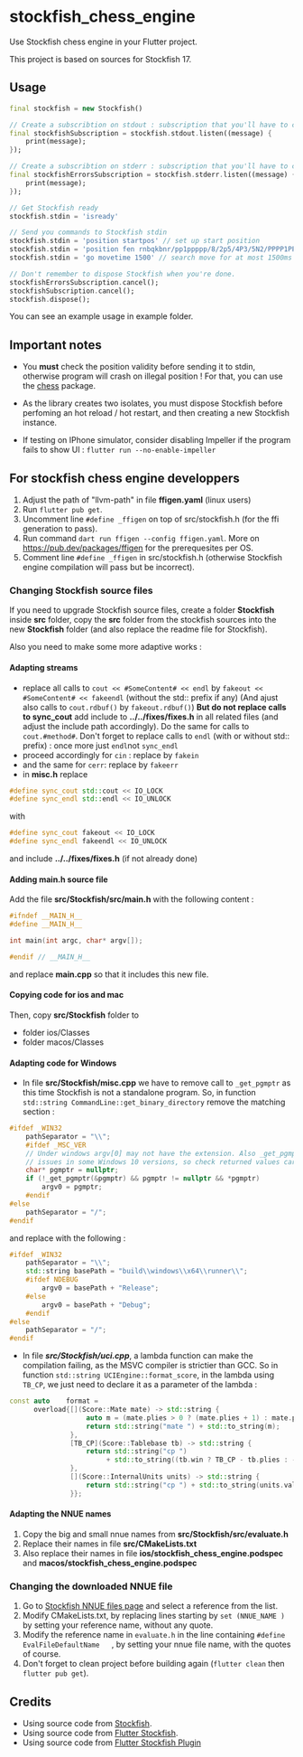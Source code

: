 # stockfish_chess_engine

Use Stockfish chess engine in your Flutter project.

This project is based on sources for Stockfish 17.

## Usage

```dart
final stockfish = new Stockfish()

// Create a subscribtion on stdout : subscription that you'll have to cancel before disposing Stockfish.
final stockfishSubscription = stockfish.stdout.listen((message) {
    print(message);
});

// Create a subscribtion on stderr : subscription that you'll have to cancel before disposing Stockfish.
final stockfishErrorsSubscription = stockfish.stderr.listen((message) {
    print(message);
});

// Get Stockfish ready
stockfish.stdin = 'isready'

// Send you commands to Stockfish stdin
stockfish.stdin = 'position startpos' // set up start position
stockfish.stdin = 'position fen rnbqkbnr/pp1ppppp/8/2p5/4P3/5N2/PPPP1PPP/RNBQKB1R b KQkq - 1 2' // set up custom position
stockfish.stdin = 'go movetime 1500' // search move for at most 1500ms

// Don't remember to dispose Stockfish when you're done.
stockfishErrorsSubscription.cancel();
stockfishSubscription.cancel();
stockfish.dispose();
```

You can see an example usage in example folder.

## Important notes

- You **must** check the position validity before sending it to stdin, otherwise program will crash on illegal position ! For that, you can use the [chess](https://pub.dev/packages/chess) package.

- As the library creates two isolates, you must dispose Stockfish before perfoming an hot reload / hot restart, and then creating a new Stockfish instance.

- If testing on IPhone simulator, consider disabling Impeller if the program fails to show UI : `flutter run --no-enable-impeller`

## For stockfish chess engine developpers

1. Adjust the path of "llvm-path" in file **ffigen.yaml** (linux users)
2. Run `flutter pub get`.
3. Uncomment line `#define _ffigen` on top of src/stockfish.h (for the ffi generation to pass).
4. Run command `dart run ffigen --config ffigen.yaml`.
   More on https://pub.dev/packages/ffigen for the prerequesites per OS.
5. Comment line `#define _ffigen` in src/stockfish.h (otherwise Stockfish engine compilation will pass but be incorrect).

### Changing Stockfish source files

If you need to upgrade Stockfish source files, create a folder **Stockfish** inside **src** folder, copy the **src** folder from the stockfish sources into the new **Stockfish** folder (and also replace the readme file for Stockfish).

Also you need to make some more adaptive works :

#### Adapting streams

- replace all calls to `cout << #SomeContent# << endl` by `fakeout << #SomeContent# << fakeendl` (without the std:: prefix if any) (And ajust also calls to `cout.rdbuf()` by `fakeout.rdbuf()`) **But do not replace calls to sync_cout** add include to **../../fixes/fixes.h** in all related files (and adjust the include path accordingly). Do the same for calls to `cout.#method#`. Don't forget to replace calls to `endl` (with or without std:: prefix) : once more just `endl`not `sync_endl`
- proceed accordingly for `cin` : replace by `fakein`
- and the same for `cerr`: replace by `fakeerr`
- in **misc.h** replace

```cpp
#define sync_cout std::cout << IO_LOCK
#define sync_endl std::endl << IO_UNLOCK
```

with

```cpp
#define sync_cout fakeout << IO_LOCK
#define sync_endl fakeendl << IO_UNLOCK
```

and include **../../fixes/fixes.h** (if not already done)

#### Adding main.h source file

Add the file **src/Stockfish/src/main.h** with the following content :
```cpp
#ifndef __MAIN_H__
#define __MAIN_H__

int main(int argc, char* argv[]);

#endif // __MAIN_H__
```

and replace **main.cpp** so that it includes this new file.

#### Copying code for ios and mac

Then, copy **src/Stockfish** folder to
- folder ios/Classes
- folder macos/Classes

#### Adapting code for Windows

* In file **src/Stockfish/misc.cpp** we have to remove call to `_get_pgmptr` as this time Stockfish is not a standalone program.
So, in function `std::string CommandLine::get_binary_directory` remove the matching section :

```cpp
#ifdef _WIN32
    pathSeparator = "\\";
    #ifdef _MSC_VER
    // Under windows argv[0] may not have the extension. Also _get_pgmptr() had
    // issues in some Windows 10 versions, so check returned values carefully.
    char* pgmptr = nullptr;
    if (!_get_pgmptr(&pgmptr) && pgmptr != nullptr && *pgmptr)
        argv0 = pgmptr;
    #endif
#else
    pathSeparator = "/";
#endif
```

and replace with the following :

```cpp
#ifdef _WIN32
    pathSeparator = "\\";
    std::string basePath = "build\\windows\\x64\\runner\\";
    #ifdef NDEBUG
        argv0 = basePath + "Release";
    #else
        argv0 = basePath + "Debug";
    #endif
#else
    pathSeparator = "/";
#endif
```

* In file ***src/Stockfish/uci.cpp***, a lambda function can make the compilation failing, as the MSVC compiler is strictier than GCC. So in function `std::string UCIEngine::format_score`, in the lambda using `TB_CP`, we just need to declare it as a parameter of the lambda :

```cpp
const auto    format =
      overload{[](Score::Mate mate) -> std::string {
                   auto m = (mate.plies > 0 ? (mate.plies + 1) : mate.plies) / 2;
                   return std::string("mate ") + std::to_string(m);
               },
               [TB_CP](Score::Tablebase tb) -> std::string {
                   return std::string("cp ")
                        + std::to_string((tb.win ? TB_CP - tb.plies : -TB_CP - tb.plies));
               },
               [](Score::InternalUnits units) -> std::string {
                   return std::string("cp ") + std::to_string(units.value);
               }};
```

#### Adapting the NNUE names

1. Copy the big and small nnue names from **src/Stockfish/src/evaluate.h**
2. Replace their names in file **src/CMakeLists.txt**
3. Also replace their names in file **ios/stockfish_chess_engine.podspec** and **macos/stockfish_chess_engine.podspec**

### Changing the downloaded NNUE file

1. Go to [Stockfish NNUE files page](https://tests.stockfishchess.org/nns) and select a reference from the list.
2. Modify CMakeLists.txt, by replacing lines starting by `set (NNUE_NAME )` by setting your reference name, without any quote.
3. Modify the reference name in `evaluate.h` in the line containing `#define EvalFileDefaultName   `, by setting your nnue file name, with the quotes of course.
4. Don't forget to clean project before building again (`flutter clean` then `flutter pub get`).

## Credits

- Using source code from [Stockfish](https://stockfishchess.org).
- Using source code from [Flutter Stockfish](https://github.com/ArjanAswal/Stockfish).
- Using source code from [Flutter Stockfish Plugin](https://github.com/jusax23/flutter_stockfish_plugin)
